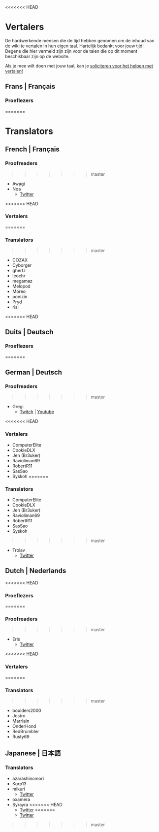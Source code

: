 <<<<<<< HEAD
# Vertalers
De hardwerkende mensen die de tijd hebben genomen om de inhoud van de wiki te vertalen in hun eigen taal. Hartelijk bedankt voor jouw tijd! Degene die hier vermeld zijn zijn voor de talen die op dit moment beschikbaar zijn op de website.

Als je mee wilt doen met jouw taal, kan je [soliciteren voor het helpen met vertalen!](https://forms.gle/e3BqA3poMjESARe76)

## Frans | Français

### Proeflezers
=======
# Translators

## French | Français

### Proofreaders
>>>>>>> master

* Awagi
* Noa
  * [Twitter](https://twitter.com/AarcNoa)

<<<<<<< HEAD
### Vertalers
=======
### Translators
>>>>>>> master

* COZAX
* Cyborger
* ghertz
* leochr
* megamaz
* Melopod
* Moreo
* ponizin
* Pryd
* risi

<<<<<<< HEAD
## Duits | Deutsch

### Proeflezers
=======
## German | Deutsch

### Proofreaders
>>>>>>> master

* Gregi
  * [Twitch](https://www.twitch.tv/grregi) | [Youtube](https://www.youtube.com/user/gregiplays)

<<<<<<< HEAD
### Vertalers

* ComputerElite
* CookieDLX
* Jen (Br3uker)
* Ravioliman69
* RobertR11
* SasSao
* Syskoh
=======
### Translators

* ComputerElite  
* CookieDLX  
* Jen (Br3uker)  
* Ravioliman69  
* RobertR11  
* SasSao  
* Syskoh  
>>>>>>> master
* Trolav
  * [Twitter](twitter.com/Trolav1)

## Dutch | Nederlands

<<<<<<< HEAD
### Proeflezers
=======
### Proofreaders
>>>>>>> master

* Eris
  * [Twitter](https://twitter.com/ErisApps)

<<<<<<< HEAD
### Vertalers
=======
### Translators
>>>>>>> master

* boulders2000
* Jestro
* Marrlain
* OnderHond
* RedBrumbler
* Rusty69

## Japanese | 日本語

### Translators

* azarashinomori
* Korp13
* mikuri
  * [Twitter](https://twitter.com/mikuri_kuri)
* oxamera
* Syrayra
<<<<<<< HEAD
  * [Twitter](https://twitter.com/Syrayra)
=======
  * [Twitter](https://twitter.com/Syrayra)
>>>>>>> master
